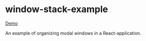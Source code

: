# window-stack-example

[Demo](https://epodivilov.github.io/window-stack-example/)

An example of organizing modal windows in a React-application.
